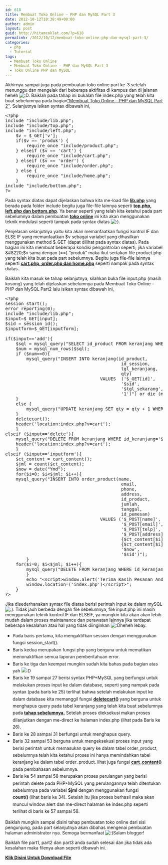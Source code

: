 ```yaml
---
id: 618
title: Membuat Toko Online – PHP dan MySQL Part 3
date: 2012-10-12T10:38:49+00:00
author: admin
layout: post
guid: http://hitamcoklat.com/?p=618
permalink: /2012/10/12/membuat-toko-online-php-dan-mysql-part-3/
categories:
  - php
  - Tutorial
tags:
  - Membuat Toko Online
  - Membuat Toko Online – PHP dan MySQL Part 3
  - Toko Online PHP dan MySQL
---
```

Akhirnya sampai juga pada pembuatan toko online part ke-3 setelah menunggu dan mengelak dari beberapa aktifitas di kampus dan di jalanan heheh  <img src='http://localhost/hitamcoklat/wp-includes/images/smilies/icon_biggrin.gif' alt=':D' class='wp-smiley' />. Baiklah pada tahap ini bukalah file index.php yang telah kita buat sebelumnya pada bagian<a title="Membuat Toko Online – PHP dan MySQL Part 2" href="http://hitamcoklat.com/2012/10/03/membuat-toko-online-php-dan-mysql-part-2/" onclick="javascript:_gaq.push(['_trackEvent','outbound-article','http://hitamcoklat.com']);">&#8220;Membuat Toko Online &#8211; PHP dan MySQL Part 2&#8243;</a>. Selanjutnya isikan syntax dibawah ini,

<pre class="brush: php; title: ; notranslate" title="">&lt;?php
include "include/lib.php";
include "include/top.php";
include "include/left.php";
	$v = $_GET['v'];
	if($v == 'produk') {
		require_once "include/product.php";
	} elseif ($v == 'cart') {
		require_once "include/cart.php";
	} elseif ($v == 'order') {
		require_once "include/order.php";
	} else {
		require_once "include/home.php";
	}
include "include/bottom.php";
?&gt;
</pre>

Pada syntax diatas dapat dijelaskan bahwa kita me-load file **<a title="Membuat Toko Online – PHP dan MySQL Part 2" href="http://hitamcoklat.com/2012/10/03/membuat-toko-online-php-dan-mysql-part-2/" onclick="javascript:_gaq.push(['_trackEvent','outbound-article','http://hitamcoklat.com']);">lib.php</a>** yang berada pada folder include begitu juga file-file lainnya seperti **<a title="Membuat Toko Online – PHP dan MySQL Part 2" href="http://hitamcoklat.com/2012/10/03/membuat-toko-online-php-dan-mysql-part-2/" onclick="javascript:_gaq.push(['_trackEvent','outbound-article','http://hitamcoklat.com']);">top.php, left.php dan bottom.php</a>**. Ya benar seperti yang telah kita ketahui pada part sebelumnya dalam pembuatan **<a title="Membuat Toko Online – PHP dan MySQL Part 2" href="http://hitamcoklat.com/2012/10/03/membuat-toko-online-php-dan-mysql-part-2/" onclick="javascript:_gaq.push(['_trackEvent','outbound-article','http://hitamcoklat.com']);">toko online</a>** ini kita akan menggunakan teknik modulasi seperti tampak pada syntax diatas  <img src='http://localhost/hitamcoklat/wp-includes/images/smilies/icon_smile.gif' alt=':)' class='wp-smiley' />.

Penjelasan selanjutnya yaitu kita akan memanfaatkan fungsi kontrol IF dan ELSE IF yang memanfaatkan $v sebagai variabel yang dihasilkan menggunakan method $_GET (dapat dilihat pada syntax diatas). Pada bagian ini kita membuat beberapa kondisi pengontrolan seperti, jika variabel &#8220;$v sama dengan (==) &#8220;produk&#8221; maka ikut sertakan file product.php yang telah kita buat pada part sebelumnya. Begitu juga file-file lainnya seperti **<a title="Membuat Toko Online – PHP dan MySQL Part 2" href="http://hitamcoklat.com/2012/10/03/membuat-toko-online-php-dan-mysql-part-2/" onclick="javascript:_gaq.push(['_trackEvent','outbound-article','http://hitamcoklat.com']);">cart.php, order.php dan home.php</a>** seperti nampak pada syntax diatas.

Baiklah kita masuk ke tahap selanjutnya, silahkan buka file input.php (masih kosong) yang telah dijelaskan sebelumnya pada Membuat Toko Online &#8211; PHP dan MySQL Part2 lalu isikan syntax dibawah ini,

<pre class="brush: php; title: ; notranslate" title="">&lt;?php
session_start();
error_reporting(0);
include "include/lib.php";
$input=$_GET[input];
$sid = session_id();
$inputform=$_GET[inputform];

if($input=='add'){
	$sql = mysql_query("SELECT id_product FROM keranjang WHERE id_product='$_GET[id]' AND id_session='$sid'");
	$num = mysql_num_rows($sql);
	if ($num==0){
		mysql_query("INSERT INTO keranjang(id_product,
											id_session,
											tgl_keranjang,
											qty)
									VALUES	('$_GET[id]',
											'$sid',
											'$tgl_sekarang',
											'1')") or die (mysql_error());
	}
	else {
		mysql_query("UPDATE keranjang SET qty = qty + 1 WHERE id_session = '$sid' AND id_product='$_GET[id]'") or die (mysql_error());
	}
	deletecart();
	header('location:index.php?v=cart');
	}
elseif ($input=='delete'){
	mysql_query("DELETE FROM keranjang WHERE id_keranjang='$_GET[id]'");
	header('location:index.php?v=cart');
	}
elseif ($input=='inputform'){
	$ct_content = cart_content();
	$jml = count($ct_content);
	$now = date("Ymd");
	for($i=0; $i&lt;$jml; $i++){
	mysql_query("INSERT INTO order_product(name,
											email,
											phone,
											address,
											id_product,
											jumlah,
											tanggal,
											id_pemesan)
									VALUES ('$_POST[name]',
											'$_POST[email]',
											'$_POST[telp]',
											'$_POST[address]',
											{$ct_content[$i]['id_product']},
											{$ct_content[$i]['qty']},
											'$now',
											'$sid')");
		}
	for($i=0; $i&lt;$jml; $i++){
		mysql_query("DELETE FROM keranjang WHERE id_keranjang = {$ct_content[$i]['id_keranjang']}");
		}
		echo "&lt;script&gt;window.alert('Terima Kasih Pesanan Anda Sedang Kami Proses');
        window.location=('index.php')&lt;/script&gt;";
	}
?&gt;
</pre>

Jika disederhanakan syntax file diatas berisi perintah input ke dalam mySQL  <img src='http://localhost/hitamcoklat/wp-includes/images/smilies/icon_smile.gif' alt=':)' class='wp-smiley' />. Tidak jauh berbeda dengan file sebelumnya, file input.php ini masih menggunakan teknik kontrol IF dan ELSEIF, ya mungkin kita akan akan lebih mudah dalam proses maintanance dan perawatan lainnya jika terdapat beberapa kesalahan atau hal yang tidak diinginkan   <img src='http://localhost/hitamcoklat/wp-includes/images/smilies/icon_biggrin.gif' alt=':D' class='wp-smiley' />heheh lebay.

<ul style="line-height: 1.6em;" type="square">
  <li>
    Pada baris pertama, kita mengaktifkan session dengan menggunakan fungsi session_start().
  </li>
  <li>
    Baris kedua merupakan fungsi php yang berguna untuk mematikan menonaktifkan semua laporan pemberitahuan error.
  </li>
  <li>
    Baris ke tiga dan keempat mungkin sudah kita bahas pada bagian atas yah <img src='http://localhost/hitamcoklat/wp-includes/images/smilies/icon_biggrin.gif' alt=':D' class='wp-smiley' />
  </li>
  <li>
    Baris ke 19 sampai 27 berisi syntax PHP+MySQL yang berfungsi untuk melakukan proses input ke dalam database, seperti yang nampak pada syntax (pada baris ke 25) terlihat bahwa setelah melakukan input ke dalam database kita memanggil fungsi <strong><a title="Membuat Toko Online – PHP dan MySQL Part 2" href="http://hitamcoklat.com/2012/10/03/membuat-toko-online-php-dan-mysql-part-2/" onclick="javascript:_gaq.push(['_trackEvent','outbound-article','http://hitamcoklat.com']);">deletecart()</a> </strong>yang berguna untuk menghapus query pada tabel keranjang yang telah kita buat sebelumnya pada<strong> <a title="Membuat Toko Online – PHP dan MySQL Part 2" href="http://hitamcoklat.com/2012/10/03/membuat-toko-online-php-dan-mysql-part-2/" onclick="javascript:_gaq.push(['_trackEvent','outbound-article','http://hitamcoklat.com']);">tahap sebelumnya.</a></strong> Setelah proses dieksekusi makan proses dilanjutkan dengan me-direct ke halaman index.php (lihat pada Baris ke 26).
  </li>
  <li>
    Baris ke 28 sampai 31 berfungsi untuk menghapus query.
  </li>
  <li>
    Baris 32 sampai 53 berguna untuk mengeksekusi proses input yang berisi perintah untuk memasukan query ke dalam tabel order_product, sebelumnya telah kita ketahui proses ini hanya memindahkan tabel keranjang ke dalam tabel order_product. lihat juga fungsi <a title="Membuat Toko Online – PHP dan MySQL Part 2" href="http://hitamcoklat.com/2012/10/03/membuat-toko-online-php-dan-mysql-part-2/" onclick="javascript:_gaq.push(['_trackEvent','outbound-article','http://hitamcoklat.com']);"><strong>cart_content()</strong></a> pada pembahasan sebelumnya.
  </li>
  <li>
    Baris ke 54 sampai 58 merupakan proses perulangan yang berisi perintah delete pada PHP+MySQL yang perulangannya telah ditentukan sebelumnya pada variabel <strong>$jml </strong>dengan menggunakan fungsi <strong>count() </strong>(lihat baris ke 34). Setelah itu jika proses berhasil maka akan muncul window alert dan me-direct halaman ke index.php seperti terlihat di baris ke 57 sampai 58.
  </li>
</ul>

Baiklah mungkin sampai disini tahap pembuatan toko online dari sisi pengunjung, pada part selanjutnya akan dibahas mengenai pembuatan halaman administrator nya. Semoga bermanfaat   <img src='http://localhost/hitamcoklat/wp-includes/images/smilies/icon_smile.gif' alt=':)' class='wp-smiley' />Salam blogger!

Baiklah file part1, part2 dan part3 anda sudah selesai dan jika tidak ada kesalahan maka filenya akan seperti dibawah ini.

**<a title="download file" href="http://hitamcoklat.com/wp-content/uploads/2012/10/part1-part2-part3.rar" onclick="javascript:_gaq.push(['_trackEvent','outbound-article','http://hitamcoklat.com']);">Klik Disini Untuk Download File</a>**